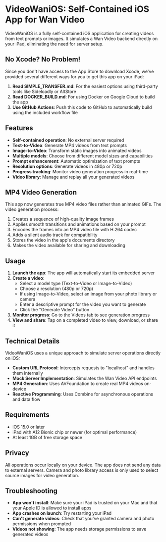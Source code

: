 # VideoWaniOS: Self-Contained iOS App for Wan Video

VideoWaniOS is a fully self-contained iOS application for creating videos from text prompts or images. It simulates a Wan Video backend directly on your iPad, eliminating the need for server setup.

## No Xcode? No Problem!

Since you don't have access to the App Store to download Xcode, we've provided several different ways for you to get this app on your iPad:

1. **Read SIMPLE_TRANSFER.md**: For the easiest options using third-party tools like Sideloadly or AltStore
2. **Read DOCKER_BUILD.md**: For using Docker on Google Cloud to build the app
3. **Use GitHub Actions**: Push this code to GitHub to automatically build using the included workflow file

## Features

- **Self-contained operation**: No external server required
- **Text-to-Video**: Generate MP4 videos from text prompts
- **Image-to-Video**: Transform static images into animated videos
- **Multiple models**: Choose from different model sizes and capabilities
- **Prompt enhancement**: Automatic optimization of text prompts
- **Resolution options**: Generate videos in 480p or 720p
- **Progress tracking**: Monitor video generation progress in real-time
- **Video library**: Manage and replay all your generated videos

## MP4 Video Generation

This app now generates true MP4 video files rather than animated GIFs. The video generation process:

1. Creates a sequence of high-quality image frames
2. Applies smooth transitions and animations based on your prompt
3. Encodes the frames into an MP4 video file with H.264 codec
4. Adds a silent audio track for compatibility
5. Stores the video in the app's documents directory
6. Makes the video available for sharing and downloading

## Usage

1. **Launch the app**: The app will automatically start its embedded server
2. **Create a video**:
   - Select a model type (Text-to-Video or Image-to-Video)
   - Choose a resolution (480p or 720p)
   - If using Image-to-Video, select an image from your photo library or camera
   - Enter a descriptive prompt for the video you want to generate
   - Click the "Generate Video" button
3. **Monitor progress**: Go to the Videos tab to see generation progress
4. **View and share**: Tap on a completed video to view, download, or share it

## Technical Details

VideoWaniOS uses a unique approach to simulate server operations directly on iOS:

- **Custom URL Protocol**: Intercepts requests to "localhost" and handles them internally
- **Mock Server Implementation**: Simulates the Wan Video API endpoints
- **MP4 Generation**: Uses AVFoundation to create real MP4 videos on-device
- **Reactive Programming**: Uses Combine for asynchronous operations and data flow

## Requirements

- iOS 15.0 or later
- iPad with A12 Bionic chip or newer (for optimal performance)
- At least 1GB of free storage space

## Privacy

All operations occur locally on your device. The app does not send any data to external servers. Camera and photo library access is only used to select source images for video generation.

## Troubleshooting

- **App won't install**: Make sure your iPad is trusted on your Mac and that your Apple ID is allowed to install apps
- **App crashes on launch**: Try restarting your iPad
- **Can't generate videos**: Check that you've granted camera and photo permissions when prompted
- **Videos not showing**: The app needs storage permissions to save generated videos
